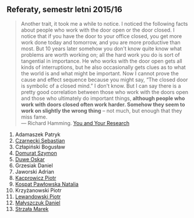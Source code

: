 ## Referaty, semestr letni 2015/16

> Another trait, it took me a while to notice. I noticed the following
> facts about people who work with the door open or the door closed. I
> notice that if you have the door to your office closed, you get more
> work done today and tomorrow, and you are more productive than
> most. But 10 years later somehow you don't know quite know what
> problems are worth working on; all the hard work you do is sort of
> tangential in importance. He who works with the door open gets all
> kinds of interruptions, but he also occasionally gets clues as to what
> the world is and what might be important. Now I cannot prove the cause
> and effect sequence because you might say, “The closed door is
> symbolic of a closed mind.” I don't know. But I can say there is a
> pretty good correlation between those who work with the doors open and
> those who ultimately do important things, **although people who work
> with doors closed often work harder. Somehow they seem to work on
> slightly the wrong thing** – not much, but enough that they miss fame.<br>
> — Richard Hamming. [You and Your Research](http://www.cs.virginia.edu/~robins/YouAndYourResearch.html)

1. Adamaszek Patryk
1. [Czarnecki Sebastian](https://github.com/sebcza/haris-eye)
1. Człapiński Bogusław
1. [Domurat Szymon](https://github.com/sdomurat/mgr)
1. [Duwe Oskar](https://github.com/Linuksiarz/OmniDaemon)
1. Grzesiak Daniel
1. Jaworski Adrian
1. [Kacprowicz Piotr](https://github.com/Undauted/mgr)
1. [Kospat Pawłowska Natalia](https://bitbucket.org/nkopa/seminarium_responsywnetabele)
1. Krzyżanowski Piotr
1. [Lewandowski Piotr](https://github.com/piotrl/master-thesis)
1. [Małyszczuk Daniel](https://github.com/malyszdan/mgr)
1. [Strzała Marek](https://github.com/MarekAG/mgr)
